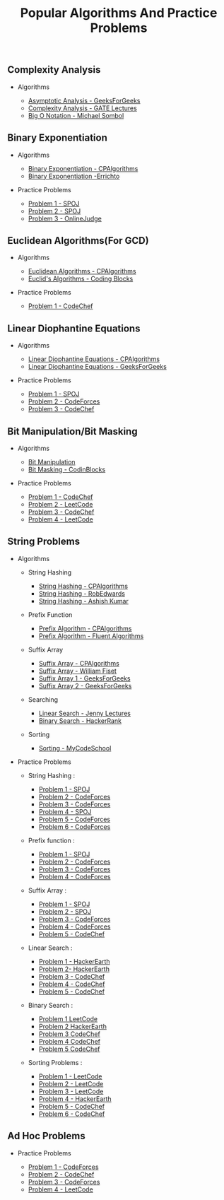 <center><h1>Popular Algorithms And Practice Problems</h1></center><br>

## Complexity Analysis

- Algorithms

  - [Asymptotic Analysis - GeeksForGeeks](https://www.geeksforgeeks.org/analysis-of-algorithms-set-1-asymptotic-analysis/?ref=lbp)
  - [Complexity Analysis - GATE Lectures](https://youtu.be/aGjL7YXI31Q)
  - [Big O Notation - Michael Sombol](https://www.youtube.com/watch?v=__vX2sjlpXU)


## Binary Exponentiation

- Algorithms

  - [Binary Exponentiation - CPAlgorithms](https://cp-algorithms.com/algebra/binary-exp.html)
  - [Binary Exponentiation -Errichto](https://youtu.be/L-Wzglnm4dM)

- Practice Problems

  - [Problem 1 - SPOJ](https://www.spoj.com/problems/LASTDIG/)
  - [Problem 2 - SPOJ](https://www.spoj.com/problems/ZSUM/)
  - [Problem 3 - OnlineJudge](http://uva.onlinejudge.org/index.php?option=com_onlinejudge&Itemid=8&category=24&page=show_problem&problem=3671)

## Euclidean Algorithms(For GCD)

- Algorithms

  - [Euclidean Algorithms - CPAlgorithms](https://cp-algorithms.com/algebra/euclid-algorithm.html)
  - [Euclid's Algorithms - Coding Blocks](https://youtu.be/VWOUh4w_zVI)

- Practice Problems

  - [Problem 1 - CodeChef](https://www.codechef.com/problems/FLOW016)

## Linear Diophantine Equations

- Algorithms

  - [Linear Diophantine Equations - CPAlgorithms](https://cp-algorithms.com/algebra/linear-diophantine-equation.html)
  - [Linear Diophantine Equations - GeeksForGeeks](https://www.geeksforgeeks.org/linear-diophantine-equations)

- Practice Problems

  - [Problem 1 - SPOJ](http://www.spoj.com/problems/CEQU/)
  - [Problem 2 - CodeForces](http://codeforces.com/contest/633/problem/A)
  - [Problem 3 - CodeChef](https://www.codechef.com/problems/COPR16G)

## Bit Manipulation/Bit Masking

- Algorithms

  - [Bit Manipulation](https://www.youtube.com/watch?v=uUtb0BaeosQ&list=PLJse9iV6ReqgcI4tec2jcyOZkaUKuGoHN)
  - [Bit Masking - CodinBlocks](https://youtu.be/wEZfc6cPC4w)

- Practice Problems

  - [Problem 1 - CodeChef](https://www.codechef.com/BITM2017/problems/BITMASK5)
  - [Problem 2 - LeetCode](https://leetcode.com/problems/missing-number/)
  - [Problem 3 - CodeChef](https://www.codechef.com/BITM2017/problems/BITMASK3)
  - [Problem 4 - LeetCode](https://leetcode.com/problems/single-number/)  


## String Problems

- Algorithms

  - String Hashing
    - [String Hashing - CPAlgorithms](https://cp-algorithms.com/string/string-hashing.html)
    - [String Hashing - RobEdwards](https://youtu.be/jtMwp0FqEcg)
    - [String Hashing - Ashish Kumar](https://youtu.be/aMDHGZhwL1Q)

  - Prefix Function
    - [Prefix Algorithm - CPAlgorithms](https://cp-algorithms.com/string/prefix-function.html)
    - [Prefix Algorithm - Fluent Algorithms](https://youtu.be/nJbNe0Yzjhw)

  - Suffix Array
    - [Suffix Array - CPAlgorithms](https://cp-algorithms.com/string/suffix-array.html)
    - [Suffix Array - William Fiset](https://www.youtube.com/playlist?list=PLDV1Zeh2NRsCQ_Educ7GCNs3mvzpXhHW5)
    - [Suffix Array 1 - GeeksForGeeks](https://youtu.be/uxA__b23t2w)
    - [Suffix Array 2 - GeeksForGeeks](https://youtu.be/86cQgXnN4WI)

  - Searching
    - [Linear Search - Jenny Lectures](https://youtu.be/C46QfTjVCNU)
    - [Binary Search - HackerRank](https://youtu.be/P3YID7liBug)

  - Sorting
    - [Sorting - MyCodeSchool](https://www.youtube.com/playlist?list=PL2_aWCzGMAwKedT2KfDMB9YA5DgASZb3U)

- Practice Problems

  - String Hashing :

    - [Problem 1 - SPOJ](http://www.spoj.com/problems/NHAY/)
    - [Problem 2 - CodeForces](http://codeforces.com/problemset/problem/154/C)
    - [Problem 3 - CodeForces](http://codeforces.com/problemset/problem/126/B)
    - [Problem 4 - SPOJ](http://www.spoj.com/problems/SUB_PROB/)
    - [Problem 5 - CodeForces](http://codeforces.com/contest/19/problem/C)
    - [Problem 6 - CodeForces](http://codeforces.com/contest/7/problem/D)

  - Prefix function :
    - [Problem 1 - SPOJ](http://www.spoj.com/problems/NAJPF/)
    - [Problem 2 - CodeForces](http://codeforces.com/contest/808/problem/G)
    - [Problem 3 - CodeForces](http://codeforces.com/problemset/problem/471/D)
    - [Problem 4 - CodeForces](https://codeforces.com/contest/432/problem/D)


  - Suffix Array :
    - [Problem 1 - SPOJ](http://www.spoj.com/problems/LONGCS/)
    - [Problem 2 - SPOJ](http://www.spoj.com/problems/SUBLEX/)
    - [Problem 3 - CodeForces](http://codeforces.com/contest/873/problem/F)
    - [Problem 4 - CodeForces](http://codeforces.com/contest/30/problem/E)
    - [Problem 5 - CodeChef](https://www.codechef.com/problems/ANUSAR)

  - Linear Search :
    - [Problem 1 - HackerEarth](https://www.hackerearth.com/practice/algorithms/searching/linear-search/practice-problems/algorithm/rest-in-peace-21-1/)
    - [Problem  2- HackerEarth](https://www.hackerearth.com/practice/algorithms/searching/linear-search/practice-problems/algorithm/breakup-app/)
    - [Problem 3 - CodeChef](https://www.codechef.com/problems/HW2B)
    - [Problem 4 - CodeChef](https://www.codechef.com/problems/CHEFARRB)
    - [Problem 5 - CodeChef](https://www.codechef.com/problems/SEGM01)


  - Binary Search :  
    - [Problem 1 LeetCode](https://leetcode.com/explore/learn/card/binary-search/146/more-practices-ii/1042/)
    - [Problem 2 HackerEarth](https://www.hackerearth.com/practice/algorithms/searching/binary-search/practice-problems/algorithm/to-do-b9cfd3e3/)
    - [Problem 3 CodeChef](https://www.codechef.com/problems/GRUSH)
    - [Problem 4 CodeChef](https://www.codechef.com/problems/EQSBSTR2)
    - [Problem 5 CodeChef](https://www.codechef.com/problems/COMAPR04)

  - Sorting Problems  :
    - [Problem 1 - LeetCode](https://leetcode.com/problems/valid-anagram/)
    - [Problem 2 - LeetCode](https://leetcode.com/problems/insertion-sort-list/)
    - [Problem 3 - LeetCode](https://leetcode.com/problems/h-index/)
    - [Problem 4 - HackerEarth](https://www.hackerearth.com/practice/algorithms/sorting/bubble-sort/practice-problems/algorithm/pizza-confusion/)
    - [Problem 5 - CodeChef](https://www.codechef.com/problems/QM6P5B)
    - [Problem 6 - CodeChef](https://www.codechef.com/problems/COMAPR04)


## Ad Hoc Problems

- Practice Problems

  - [Problem 1 - CodeForces](https://codeforces.com/contest/1409/problem/A)
  - [Problem 2 - CodeChef](https://www.codechef.com/problems/CF220)
  - [Problem 3 - CodeForces](https://codeforces.com/contest/1409/problem/B)
  - [Problem 4 - LeetCode](https://leetcode.com/problems/perfect-squares/)
